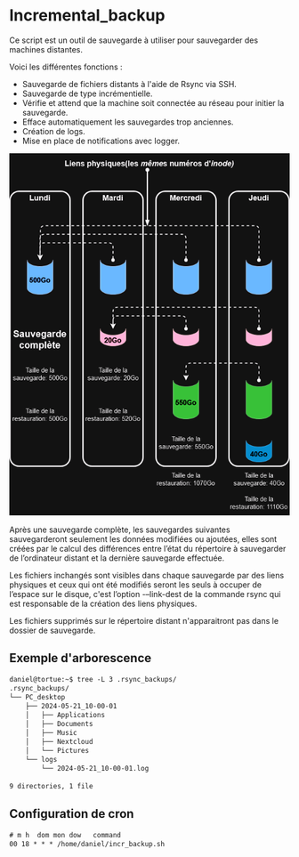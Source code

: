 # Incremental_backup
Ce script est un outil de sauvegarde à utiliser pour sauvegarder des machines distantes.

Voici les différentes fonctions :
  * Sauvegarde de fichiers distants à l'aide de Rsync via SSH.
  * Sauvegarde de type incrémentielle.
  * Vérifie et attend que la machine soit connectée au réseau pour initier la sauvegarde.
  * Efface automatiquement les sauvegardes trop anciennes.
  * Création de logs.
  * Mise en place de notifications avec logger.

![sauvegarde](incr_back.png)

Après une sauvegarde complète, les sauvegardes suivantes sauvegarderont seulement les données modifiées ou ajoutées,
elles sont créées par le calcul des différences entre l’état du répertoire à sauvegarder de l’ordinateur distant et la dernière sauvegarde effectuée.

Les fichiers inchangés sont visibles dans chaque sauvegarde par des liens physiques et ceux qui ont été modifiés seront les seuls à occuper de l’espace sur le disque,
c'est l’option -–link-dest de la commande rsync qui est responsable de la création des liens physiques.

Les fichiers supprimés sur le répertoire distant n'apparaitront pas dans le dossier de sauvegarde.

## Exemple d'arborescence
```
daniel@tortue:~$ tree -L 3 .rsync_backups/
.rsync_backups/
└── PC_desktop
    ├── 2024-05-21_10-00-01
    │   ├── Applications
    │   ├── Documents
    │   ├── Music
    │   ├── Nextcloud
    │   └── Pictures
    └── logs
        └── 2024-05-21_10-00-01.log

9 directories, 1 file
```

## Configuration de cron
```
# m h  dom mon dow   command
00 18 * * * /home/daniel/incr_backup.sh
```
